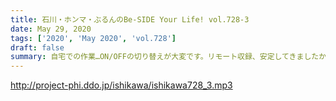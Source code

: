 ```yaml
---
title: 石川・ホンマ・ぶるんのBe-SIDE Your Life! vol.728-3
date: May 29, 2020
tags: ['2020', 'May 2020', 'vol.728']
draft: false
summary: 自宅での作業…ON/OFFの切り替えが大変です。リモート収録、安定してきましたかね…早く平常に戻って欲しいです！
---
```


http://project-phi.ddo.jp/ishikawa/ishikawa728_3.mp3